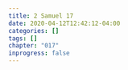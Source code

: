 ```yaml
---
title: 2 Samuel 17
date: 2020-04-12T12:42:12-04:00
categories: []
tags: []
chapter: "017"
inprogress: false
---
```


